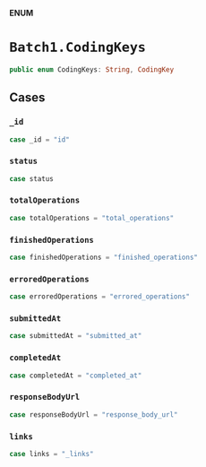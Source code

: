 **ENUM**

# `Batch1.CodingKeys`

```swift
public enum CodingKeys: String, CodingKey
```

## Cases
### `_id`

```swift
case _id = "id"
```

### `status`

```swift
case status
```

### `totalOperations`

```swift
case totalOperations = "total_operations"
```

### `finishedOperations`

```swift
case finishedOperations = "finished_operations"
```

### `erroredOperations`

```swift
case erroredOperations = "errored_operations"
```

### `submittedAt`

```swift
case submittedAt = "submitted_at"
```

### `completedAt`

```swift
case completedAt = "completed_at"
```

### `responseBodyUrl`

```swift
case responseBodyUrl = "response_body_url"
```

### `links`

```swift
case links = "_links"
```
